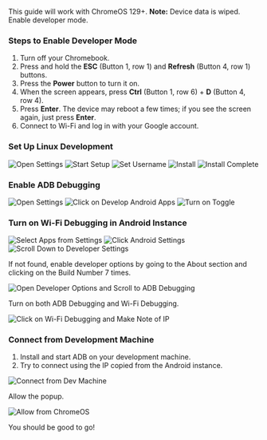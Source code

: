 This guide will work with ChromeOS 129+.
**Note:** Device data is wiped. Enable developer mode.

### Steps to Enable Developer Mode

1. Turn off your Chromebook.
2. Press and hold the **ESC** (Button 1, row 1) and **Refresh** (Button 4, row 1) buttons.
3. Press the **Power** button to turn it on.
4. When the screen appears, press **Ctrl** (Button 1, row 6) + **D** (Button 4, row 4).
5. Press **Enter**. The device may reboot a few times; if you see the screen again, just press **Enter**.
6. Connect to Wi-Fi and log in with your Google account.

### Set Up Linux Development

![Open Settings](linux_setup_1.png)
![Start Setup](linux_setup_2.png)
![Set Username](linux_setup_3.png)
![Install](linux_setup_4.png)
![Install Complete](linux_setup_5.png)

### Enable ADB Debugging

![Open Settings](enable_adb_1.png)
![Click on Develop Android Apps](enable_adb_2.png)
![Turn on Toggle](enable_adb_3.png)

### Turn on Wi-Fi Debugging in Android Instance

![Select Apps from Settings](enable_wifi_debug_1.png)
![Click Android Settings](enable_wifi_debug_2.png)
![Scroll Down to Developer Settings](enable_wifi_debug_3.png)

If not found, enable developer options by going to the About section and clicking on the Build Number 7 times.

![Open Developer Options and Scroll to ADB Debugging](enable_wifi_debug_4.png)

Turn on both ADB Debugging and Wi-Fi Debugging.

![Click on Wi-Fi Debugging and Make Note of IP](enable_wifi_debug_5.png)

### Connect from Development Machine

1. Install and start ADB on your development machine.
2. Try to connect using the IP copied from the Android instance.
   
![Connect from Dev Machine](dev_machine_1.png)

Allow the popup.

![Allow from ChromeOS](dev_machine_2.png)

You should be good to go!
